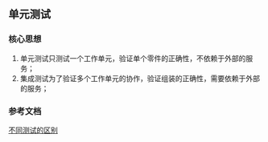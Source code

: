 ## 单元测试

### 核心思想

1. 单元测试只测试一个工作单元，验证单个零件的正确性，不依赖于外部的服务；
2. 集成测试为了验证多个工作单元的协作，验证组装的正确性，需要依赖于外部的服务；

### 参考文档

[不同测试的区别](https://www.zhihu.com/question/53143398)